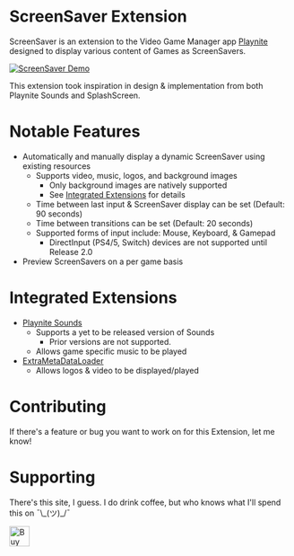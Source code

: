 # ScreenSaver Extension
ScreenSaver is an extension to the Video Game Manager app <a href="https://github.com/JosefNemec/Playnite">Playnite</a>
designed to display various content of Games as ScreenSavers. 

[![ScreenSaver Demo](https://img.youtube.com/vi/chkAvzC7tQs/0.jpg)](https://www.youtube.com/watch?v=chkAvzC7tQs)

This extension took inspiration in design & implementation from both Playnite Sounds and SplashScreen.
# Notable Features
* Automatically and manually display a dynamic ScreenSaver using existing resources
  - Supports video, music, logos, and background images
    - Only background images are natively supported
    - See <a href="https://github.com/cnapolit/ScreenSaver/new/main?readme=1#notable-features">Integrated Extensions</a> for details
  - Time between last input & ScreenSaver display can be set (Default: 90 seconds)
  - Time between transitions can be set (Default: 20 seconds)
  - Supported forms of input include: Mouse, Keyboard, & Gamepad
    - DirectInput (PS4/5, Switch) devices are not supported until Release 2.0
* Preview ScreenSavers on a per game basis
# Integrated Extensions
* <a href="https://github.com/joyrider3774/PlayniteSound">Playnite Sounds</a>
  - Supports a yet to be released version of Sounds
    - Prior versions are not supported.
  - Allows game specific music to be played
* <a href="https://github.com/darklinkpower/PlayniteExtensionsCollection">ExtraMetaDataLoader</a>
  - Allows logos & video to be displayed/played
# Contributing
If there's a feature or bug you want to work on for this Extension, let me know!
# Supporting
There's this site, I guess. I do drink coffee, but who knows what I'll spend this on ¯\\\_(ツ)\_/¯

<a href='https://ko-fi.com/justrollinc' target='_blank'><img height='36' style='border:0px;height:36px;' src='https://cdn.ko-fi.com/cdn/kofi2.png?v=3' border='0' alt='Buy Me a Coffee at ko-fi.com' /></a>
